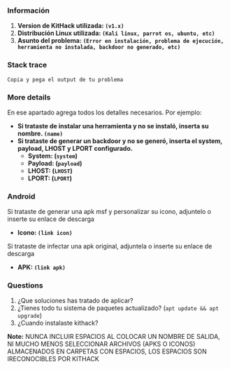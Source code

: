 ### Información
1. **Version de KitHack utilizada: `(v1.x)`** 
2. **Distribución Linux utilizada: `(Kali linux, parrot os, ubuntu, etc)`**
3. **Asunto del problema: `(Error en instalación, problema de ejecución, herramienta no instalada, backdoor no generado, etc)`**

### Stack trace
```
Copia y pega el output de tu problema
```

### More details
En ese apartado agrega todos los detalles necesarios. Por ejemplo:

- **Si trataste de instalar una herramienta y no se instaló, inserta su nombre. `(name)`**
- **Si trataste de generar un backdoor y no se generó, inserta el system, payload, LHOST y LPORT configurado.**
  - **System: (`system`)**
  - **Payload: (`payload`)**
  - **LHOST: (`LHOST`)**
  - **LPORT: (`LPORT`)**

### Android
Si trataste de generar una apk msf y personalizar su icono, adjuntelo o inserte su enlace de descarga 
- **Icono: `(link icon)`**

Si trataste de infectar una apk original, adjuntela o inserte su enlace de descarga 
- **APK: `(link apk)`**

### Questions
1. ¿Que soluciones has tratado de aplicar?
2. ¿Tienes todo tu sistema de paquetes actualizado? (`apt update && apt upgrade`)
2. ¿Cuando instalaste kithack?

**Note:** NUNCA INCLUIR ESPACIOS AL COLOCAR UN NOMBRE DE SALIDA, NI MUCHO MENOS SELECCIONAR ARCHIVOS (APKS O ICONOS) ALMACENADOS EN CARPETAS CON ESPACIOS, LOS ESPACIOS SON IRECONOCIBLES POR KITHACK
